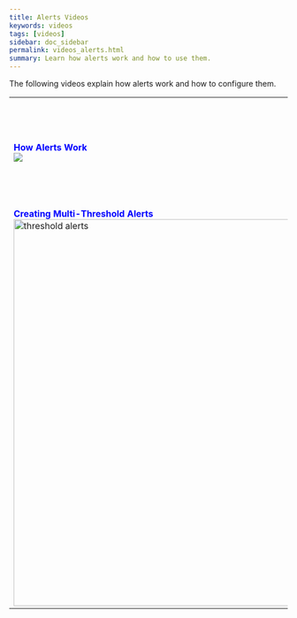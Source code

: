 ```yaml
---
title: Alerts Videos
keywords: videos
tags: [videos]
sidebar: doc_sidebar
permalink: videos_alerts.html
summary: Learn how alerts work and how to use them.
---
```

The following videos explain how alerts work and how to configure them.

<table style="width: 100%;">
<tbody>
<tr>
<td><strong><font color="blue">How Alerts Work</font></strong><br>
<a href="https://www.youtube.com/watch?v=VjmWExKiYYg&index=1&list=PLmp0id7yKiEdaWcjNtGikcyqpNcPNbn_K" target="_blank"><img src="/images/v_alerting_clement.png"/></a></td>
<td><br>
<p>In this lightboard video, Clement explains how alerts work.  </p>
</td>
</tr>
<tr>
<td><strong><font color="blue">Creating Multi-Threshold Alerts</font></strong><br>
<a href=" https://youtu.be/qWBP6PrkUrU"><img src="/images/v_threshold_alerts.png" style="width: 700px;" alt="threshold alerts"/></a></td>
<td><br>
<p>Watch the creation of a multi-threshold alert, which will send notifications to different alert targets depending on the severity. Learn also about the alert firing behavior of a multi-threshold alert. </p>
</td>
</tr>
</tbody>
</table>

<!---
<table style="width: 100%;">
<tbody>
<tr>
<td width="30%"><strong><font color="blue">Monitoring with Alerts</font></strong><br>
<a href="https://vmwarelearningzone.vmware.com/oltpublish/site/openlearn.do?dispatch=previewLesson&id=68cd255b-dc7a-11e7-a6ac-0cc47a352510&inner=true&player2=true" target="_blank"><img src="/images/v_alerts_monitoring.png" alt="monitoring with alerts"/></a></td>
<td width="70%"><br>
<p>Now: https://onevmw.sharepoint.com/:v:/r/teams/VLZContentDumpforRPA/Shared%20Documents/General/vlz_Existing%20Courses/Wavefront%20Course%20Content/VLZ-2283%20V02.mp4?csf=1&web=1&e=JZeXh1
Jason explains first why intelligent alerts are so useful. He then explores the Alerts browser, which gives alert details such recent changes or which alerts are firing. He also shows different filtering options on the Alerts browser.</p>
</td>
</tr>
<tr>
<td><strong><font color="blue">Creating Alerts</font></strong><br>
<a href="https://vmwarelearningzone.vmware.com/oltpublish/site/openlearn.do?dispatch=previewLesson&id=6a27a841-dc7a-11e7-a6ac-0cc47a352510&inner=true&player2=true" target="_blank"><img src="/images/v_alerts_creating.png"/></a></td>
<td><br>
<p>Now: https://onevmw.sharepoint.com/:v:/r/teams/VLZContentDumpforRPA/Shared%20Documents/General/vlz_Existing%20Courses/Wavefront%20Course%20Content/VLZ-2281%20V02.mp4?csf=1&web=1&e=Nip3Qy Watch Jason create an alert from a chart. The alert fires when the used memory percentage is greater than 85 percent. Jason uses backtesting to determine the optimal settings for the alert and adds a display expression to make problem solving easier. Finally, he discusses different alert targets and creates an email alert target. </p>
</td>
</tr>
<tr>
<td><strong><font color="blue">Alert States and Lifecycle</font></strong><br>
<a href="https://vmwarelearningzone.vmware.com/oltpublish/site/openlearn.do?dispatch=previewLesson&id=6cb2ac52-dc7a-11e7-a6ac-0cc47a352510&inner=true&player2=true" target="_blank"><img src="/images/v_alerts_lifecycle.png"/></a></td>
<td><br>
<p>Now: https://onevmw.sharepoint.com/:v:/r/teams/VLZContentDumpforRPA/Shared%20Documents/General/vlz_Existing%20Courses/Wavefront%20Course%20Content/VLZ-2283%20V02.mp4?csf=1&web=1&e=lDmlYN. Jason uses the Wavefront UI to illustrate the different states that an alert goes through: Checking, Firing, Resolved. He discusses that alerts resolve when the threshold value is not true - no data meets that condition. </p>
</td>
</tr>
<tr>
<td><strong><font color="blue">Creating a Maintenance Window</font></strong><br>
<a href="https://vmwarelearningzone.vmware.com/oltpublish/site/openlearn.do?dispatch=previewLesson&id=6b704f39-dc7a-11e7-a6ac-0cc47a352510&inner=true&player2=true" target="_blank"><img src="/images/v_maintenance.png"/></a></td>
<td><br>
<p>Now: https://onevmw.sharepoint.com/:v:/r/teams/VLZContentDumpforRPA/Shared%20Documents/General/vlz_Existing%20Courses/Wavefront%20Course%20Content/VLZ-2282%20V02.mp4?csf=1&web=1&e=bEChgA Maintenance windows stop alerts from firing, reducing distraction for recipients and resulting an faster problem resolution. Watch Jason set a maintenance window so that an alert won't send notifications when you're in the process of doing an upgrade or solving a problem. </p>
</td>
</tr>
</tbody>
</table>
--->
